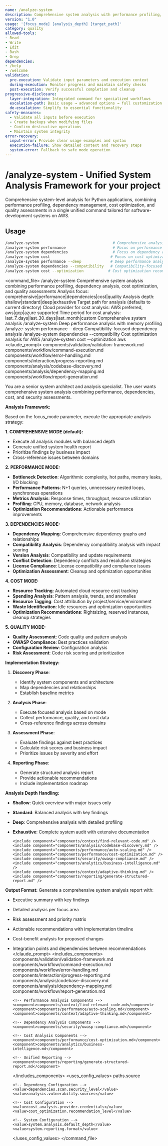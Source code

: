 ```yaml
---
name: /analyze-system
description: Comprehensive system analysis with performance profiling, dependency (v1.0)
version: "1.0"
usage: '[focus_mode] [analysis_depth] [target_path]'
category: quality
allowed-tools:
- Read
- Write
- Edit
- Bash
- Grep
dependencies:
- /help
- /welcome
validation:
  pre-execution: Validate input parameters and execution context
  during-execution: Monitor progress and maintain safety checks
  post-execution: Verify successful completion and cleanup
progressive-disclosure:
  layer-integration: Integrated command for specialized workflows
  escalation-path: Basic usage → advanced options → full customization
  de-escalation: Simplify to essential functionality
safety-measures:
  - Validate all inputs before execution
  - Create backups when modifying files
  - Confirm destructive operations
  - Maintain system integrity
error-recovery:
  input-error: Provide clear usage examples and syntax
  execution-failure: Show detailed context and recovery steps
  system-error: Fallback to safe mode operation
---
```

# /analyze-system - Unified System Analysis Framework for your project

Comprehensive system-level analysis for Python applications, combining performance profiling, dependency management, cost optimization, and quality assessments in a single unified command tailored for software-development systems on AWS.

## Usage
```bash
/analyze-system                                 # Comprehensive analysis of entire system
/analyze-system performance                     # Focus on performance bottlenecks
/analyze-system dependencies                    # Focus on dependency analysis and compatibility
/analyze-system cost                           # Focus on cost optimization
/analyze-system performance --deep             # Deep performance analysis with profiling
/analyze-system dependencies --compatibility   # Compatibility-focused dependency analysis
/analyze-system cost --optimization           # Cost optimization recommendations
```

<command_file>
  <metadata>
    <name>/analyze-system</name>
    <purpose>Comprehensive system analysis combining performance profiling, dependency analysis, cost optimization, and quality assessments</purpose>
    <usage>
      <![CDATA[
      /analyze-system [focus_mode] [analysis_depth] [target_path]
      ]]>
    </usage>
  </metadata>
  <arguments>
    <argument name="focus_mode" type="string" required="false" default="comprehensive">
      <description>Analysis focus: comprehensive|performance|dependencies|cost|quality</description>
    </argument>
    <argument name="analysis_depth" type="string" required="false" default="standard">
      <description>Analysis depth: shallow|standard|deep|exhaustive</description>
    </argument>
    <argument name="target_path" type="string" required="false" default=".">
      <description>Target path for analysis (defaults to current directory)</description>
    </argument>
    <argument name="cloud_provider" type="string" required="false" default="AWS">
      <description>Cloud provider for cost analysis: AWS preferred, aws|gcp|azure supported</description>
    </argument>
    <argument name="time_period" type="string" required="false" default="last_30_days">
      <description>Time period for cost analysis: last_7_days|last_30_days|last_month|custom</description>
    </argument>
  </arguments>
  <examples>
    <example>
      <description>Comprehensive system analysis</description>
      <usage>/analyze-system</usage>
    </example>
    <example>
      <description>Deep performance analysis with memory profiling</description>
      <usage>/analyze-system performance --deep</usage>
    </example>
    <example>
      <description>Compatibility-focused dependency analysis</description>
      <usage>/analyze-system dependencies --compatibility</usage>
    </example>
    <example>
      <description>Cost optimization analysis for AWS</description>
      <usage>/analyze-system cost --optimization aws</usage>
    </example>
  </examples>
  <claude_prompt>
    <prompt>
      <!-- Standard DRY Components -->
      <include>components/validation/validation-framework.md</include>
      <include>components/workflow/command-execution.md</include>
      <include>components/workflow/error-handling.md</include>
      <include>components/interaction/progress-reporting.md</include>
      <include>components/analysis/codebase-discovery.md</include>
      <include>components/analysis/dependency-mapping.md</include>
      <include>components/workflow/report-generation.md</include>

You are a senior system architect and analysis specialist. The user wants comprehensive system analysis combining performance, dependencies, cost, and security assessments.

**Analysis Framework:**

Based on the focus_mode parameter, execute the appropriate analysis strategy:

**1. COMPREHENSIVE MODE (default):**
- Execute all analysis modules with balanced depth
- Generate unified system health report
- Prioritize findings by business impact
- Cross-reference issues between domains

**2. PERFORMANCE MODE:**
- **Bottleneck Detection**: Algorithmic complexity, hot paths, memory leaks, I/O blocking
- **Performance Patterns**: N+1 queries, unnecessary nested loops, synchronous operations
- **Metrics Analysis**: Response times, throughput, resource utilization
- **Profiling**: CPU, memory, database, network analysis
- **Optimization Recommendations**: Actionable performance improvements

**3. DEPENDENCIES MODE:**
- **Dependency Mapping**: Comprehensive dependency graphs and relationships
- **Compatibility Analysis**: Dependency compatibility analysis with impact scoring
- **Version Analysis**: Compatibility and update requirements
- **Conflict Detection**: Dependency conflicts and resolution strategies
- **License Compliance**: License compatibility and compliance issues
- **Optimization Assessment**: Cleanup and optimization opportunities

**4. COST MODE:**
- **Resource Tracking**: Automated cloud resource cost tracking
- **Spending Analysis**: Pattern analysis, trends, and anomalies
- **Resource Tagging**: Cost attribution by project/service/environment
- **Waste Identification**: Idle resources and optimization opportunities
- **Optimization Recommendations**: Rightsizing, reserved instances, cleanup strategies

**5. QUALITY MODE:**
- **Quality Assessment**: Code quality and pattern analysis
- **OWASP Compliance**: Best practices validation
- **Configuration Review**: Configuration analysis
- **Risk Assessment**: Code risk scoring and prioritization

**Implementation Strategy:**

1. **Discovery Phase**: 
   - Identify system components and architecture
   - Map dependencies and relationships
   - Establish baseline metrics

2. **Analysis Phase**:
   - Execute focused analysis based on mode
   - Collect performance, quality, and cost data
   - Cross-reference findings across domains

3. **Assessment Phase**:
   - Evaluate findings against best practices
   - Calculate risk scores and business impact
   - Prioritize issues by severity and effort

4. **Reporting Phase**:
   - Generate structured analysis report
   - Provide actionable recommendations
   - Include implementation roadmap

**Analysis Depth Handling:**
- **Shallow**: Quick overview with major issues only
- **Standard**: Balanced analysis with key findings
- **Deep**: Comprehensive analysis with detailed profiling
- **Exhaustive**: Complete system audit with extensive documentation

      <include component="components/context/find-relevant-code.md" />
      <include component="components/analysis/codebase-discovery.md" />
      <include component="components/performance/auto-scaling.md" />
      <include component="components/performance/cost-optimization.md" />
      <include component="components/security/owasp-compliance.md" />
      <include component="components/analytics/business-intelligence.md" />
      <include component="components/context/adaptive-thinking.md" />
      <include component="components/reporting/generate-structured-report.md" />

**Output Format:**
Generate a comprehensive system analysis report with:
- Executive summary with key findings
- Detailed analysis per focus area
- Risk assessment and priority matrix
- Actionable recommendations with implementation timeline
- Cost-benefit analysis for proposed changes
- Integration points and dependencies between recommendations
    </prompt>
  </claude_prompt>
  <dependencies>
    <includes_components>
      <!-- Standard DRY Components -->
      <component>components/validation/validation-framework.md</component>
      <component>components/workflow/command-execution.md</component>
      <component>components/workflow/error-handling.md</component>
      <component>components/interaction/progress-reporting.md</component>
      <component>components/analysis/codebase-discovery.md</component>
      <component>components/analysis/dependency-mapping.md</component>
      <component>components/workflow/report-generation.md</component>
      
      <!-- Performance Analysis Components -->
      <component>components/context/find-relevant-code.md</component>
      <component>components/performance/auto-scaling.md</component>
      <component>components/context/adaptive-thinking.md</component>
      
      <!-- Dependency Analysis Components -->
      <component>components/security/owasp-compliance.md</component>
      
      <!-- Cost Analysis Components -->
      <component>components/performance/cost-optimization.md</component>
      <component>components/analytics/business-intelligence.md</component>
      
      <!-- Unified Reporting -->
      <component>components/reporting/generate-structured-report.md</component>
    </includes_components>
    <uses_config_values>
      <!-- Performance Configuration -->
      <value>paths.source</value>
      
      <!-- Dependency Configuration -->
      <value>dependencies.scan.security_level</value>
      <value>analysis.vulnerability.sources</value>
      
      <!-- Cost Configuration -->
      <value>cost_analysis.provider.credentials</value>
      <value>cost_optimization.recommendation_level</value>
      
      <!-- System Configuration -->
      <value>system.analysis.default_depth</value>
      <value>system.reporting.format</value>
    </uses_config_values>
  </dependencies>
</command_file>
